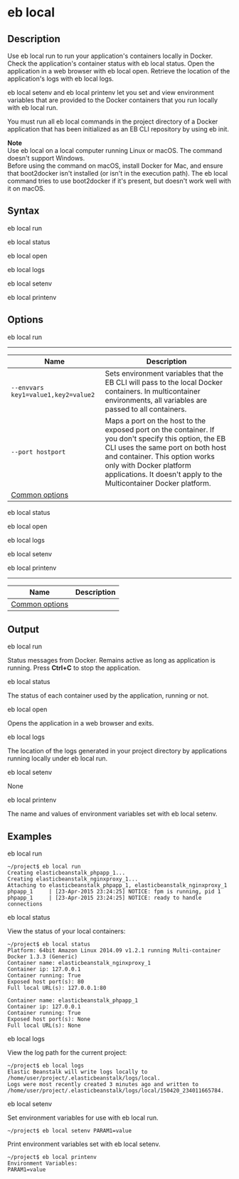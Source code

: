 # eb local<a name="eb3-local"></a>

## Description<a name="eb3-localdescription"></a>

Use eb local run to run your application's containers locally in Docker\. Check the application's container status with eb local status\. Open the application in a web browser with eb local open\. Retrieve the location of the application's logs with eb local logs\.

eb local setenv and eb local printenv let you set and view environment variables that are provided to the Docker containers that you run locally with eb local run\.

You must run all eb local commands in the project directory of a Docker application that has been initialized as an EB CLI repository by using eb init\.

**Note**  
Use eb local on a local computer running Linux or macOS\. The command doesn't support Windows\.  
Before using the command on macOS, install Docker for Mac, and ensure that boot2docker isn't installed \(or isn't in the execution path\)\. The eb local command tries to use boot2docker if it's present, but doesn't work well with it on macOS\.

## Syntax<a name="eb3-localsyntax"></a>

eb local run

eb local status

eb local open

eb local logs

eb local setenv

eb local printenv

## Options<a name="eb3-localoptions"></a>

eb local run


****  

|  Name  |  Description  | 
| --- | --- | 
|  `--envvars key1=value1,key2=value2`  |  Sets environment variables that the EB CLI will pass to the local Docker containers\. In multicontainer environments, all variables are passed to all containers\.  | 
|  `--port hostport`  |  Maps a port on the host to the exposed port on the container\. If you don't specify this option, the EB CLI uses the same port on both host and container\. This option works only with Docker platform applications\. It doesn't apply to the Multicontainer Docker platform\.  | 
|  [Common options](eb3-cmd-options.md)  |  | 

eb local status

eb local open

eb local logs

eb local setenv

eb local printenv

 


****  

|  Name  |  Description  | 
| --- | --- | 
|  [Common options](eb3-cmd-options.md)  |  | 

## Output<a name="eb3-localoutput"></a>

eb local run

Status messages from Docker\. Remains active as long as application is running\. Press **Ctrl\+C** to stop the application\.

eb local status

The status of each container used by the application, running or not\.

eb local open

Opens the application in a web browser and exits\.

eb local logs

The location of the logs generated in your project directory by applications running locally under eb local run\.

eb local setenv

None

eb local printenv

The name and values of environment variables set with eb local setenv\.

## Examples<a name="eb3-localexamples"></a>

eb local run

```
~/project$ eb local run
Creating elasticbeanstalk_phpapp_1...
Creating elasticbeanstalk_nginxproxy_1...
Attaching to elasticbeanstalk_phpapp_1, elasticbeanstalk_nginxproxy_1
phpapp_1     | [23-Apr-2015 23:24:25] NOTICE: fpm is running, pid 1
phpapp_1     | [23-Apr-2015 23:24:25] NOTICE: ready to handle connections
```

eb local status

View the status of your local containers:

```
~/project$ eb local status
Platform: 64bit Amazon Linux 2014.09 v1.2.1 running Multi-container Docker 1.3.3 (Generic)
Container name: elasticbeanstalk_nginxproxy_1
Container ip: 127.0.0.1
Container running: True
Exposed host port(s): 80
Full local URL(s): 127.0.0.1:80

Container name: elasticbeanstalk_phpapp_1
Container ip: 127.0.0.1
Container running: True
Exposed host port(s): None
Full local URL(s): None
```

eb local logs

View the log path for the current project:

```
~/project$ eb local logs
Elastic Beanstalk will write logs locally to /home/user/project/.elasticbeanstalk/logs/local.
Logs were most recently created 3 minutes ago and written to /home/user/project/.elasticbeanstalk/logs/local/150420_234011665784.
```

eb local setenv

Set environment variables for use with eb local run\.

```
~/project$ eb local setenv PARAM1=value
```

Print environment variables set with eb local setenv\.

```
~/project$ eb local printenv
Environment Variables:
PARAM1=value
```